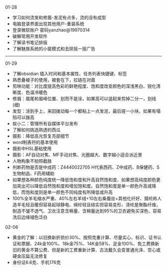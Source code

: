 01-28
- 学习如何烫发和修眉-发泥有点多，烫的没有成型
- 电脑登录界面出现其他用户-重装系统
- 登录微软账户 密码yanzhao@19970314
- 破解常用开发软件
- 了解读书笔记排版
- 了解魅族系统的小窗模式和去除摇一摇广告
---
01-29
- 了解obsidian 插入时间和基本属性、任务列表快捷键、标签
- 熟悉叠被子的使用，被套在下，拉链在对面
- 剪映功能：对比度提高色彩的鲜艳程度、饱和度改变颜色的深浅黑白、锐化清晰度、色温冷暖色
- 修眉：眉尾和眉峰位置、划而不是涂，如果高可以竖起来剪掉二分一，划线(细)
- 发型：涂到手上，来回拨动每一个都粘上一点发泥，最后搓一小块，如果有塌陷可以拨高
- 蚁小二：管理所有自媒体平台发布
- 了解如何挑选熟透的西瓜
- 摄影：降低高光恢复亮部细节
- word制表符的基本使用
- 摄影中HSL基础使用
- 摄影：AF自动对焦、MF手动对焦、光圈越大、数字越小适合派近景
- 人物构象不拍照截肢
- 判断药物是否是中成药：Z4440022705 H代表西药、Z中成药、B保健药、S生物制品、F药用辅助
- 如果想各种颜色纯度统一降低饱和度和升高自然饱和度、如果想高纯度颜色更加突出可以降低自然饱和度和增加饱和度。自然饱和度是单一颜色升高或降低，而饱和度则是单一颜色不同纯度有所降低或升高
- 100%全羊毛缩水严重、40%左右羊绒+10左右桑蚕丝+其他化纤好、腈纶称人造羊毛轻且暖但容易起球静电、绵纶轻且结实但容易变形、涤纶是聚酯纤维，耐造不皱不透气、卫衣注意含棉量、含棉量达到95%的卫衣避免买深色、容易洗后边缘褪色泛白

02-06
- 黄金的了解：以旧换新折损价30%、按照克重计算、尽量实心、标识、证书认证和票据、24k金100%、18k金75%、14K金58%、足金100%、免工费换新旧的黄金不算公费、但是新的工费重新计算、古法戴久会变普通光泽、空心或硬金压扁无法修复
- 身份证6.6克、手机176克
